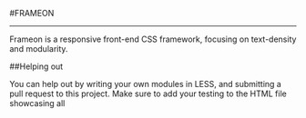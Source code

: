 #FRAMEON

----------------

Frameon is a responsive front-end CSS framework, focusing on text-density and modularity.


##Helping out

You can help out by writing your own modules in LESS, and submitting a pull request to this project. Make sure to add your testing to the HTML file showcasing all
